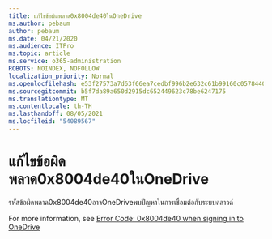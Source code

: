 ```yaml
---
title: แก้ไขข้อผิดพลาด0x8004de40ในOneDrive
ms.author: pebaum
author: pebaum
ms.date: 04/21/2020
ms.audience: ITPro
ms.topic: article
ms.service: o365-administration
ROBOTS: NOINDEX, NOFOLLOW
localization_priority: Normal
ms.openlocfilehash: e53f27573a7d63f66ea7cedbf996b2e632c61b99160c0578440e33b19a598714
ms.sourcegitcommit: b5f7da89a650d2915dc652449623c78be6247175
ms.translationtype: MT
ms.contentlocale: th-TH
ms.lasthandoff: 08/05/2021
ms.locfileid: "54089567"
---
```

# <a name="fix-0x8004de40-error-in-onedrive"></a>แก้ไขข้อผิดพลาด0x8004de40ในOneDrive

รหัสข้อผิดพลาด0x8004de40อาจOneDriveพบปัญหาในการเชื่อมต่อกับระบบคลาวด์ 

For more information, see [Error Code: 0x8004de40 when signing in to OneDrive](/sharepoint/troubleshoot/administration/error-0x8004de40-in-onedrive)